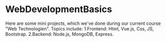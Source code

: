 # WebDevelopmentBasics
Here are some mini projects, which we've done during our current course "Web Technologien". Topics include: 
1.Frontend: Html, Vue.js, Css, JS, Bootstrap.
2.Backend: Node.js, MongoDB, Express.
